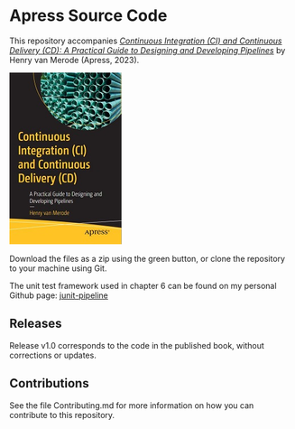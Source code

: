 # Apress Source Code

This repository accompanies [*Continuous Integration (CI) and Continuous Delivery (CD):  A Practical Guide to Designing and Developing Pipelines*](https://www.link.springer.com/book/10.1007/9781484292273) by Henry van Merode (Apress, 2023).

[comment]: #cover
![Cover image](9781484292273.JPG)

Download the files as a zip using the green button, or clone the repository to your machine using Git.

The unit test framework used in chapter 6 can be found on my personal Github page: [junit-pipeline](https://github.com/hvmerode/junit-pipeline)

## Releases

Release v1.0 corresponds to the code in the published book, without corrections or updates.

## Contributions

See the file Contributing.md for more information on how you can contribute to this repository.